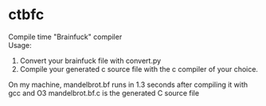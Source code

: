 # ctbfc
Compile time "Brainfuck" compiler  
Usage:
1. Convert your brainfuck file with convert.py
2. Compile your generated c source file with the c compiler of your choice.

On my machine, mandelbrot.bf runs in 1.3 seconds after compiling it with gcc and O3
mandelbrot.bf.c is the generated C source file